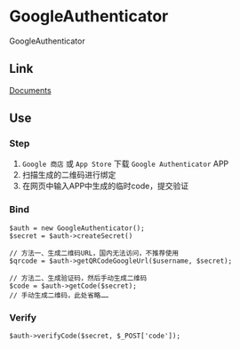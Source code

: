 # GoogleAuthenticator
GoogleAuthenticator

## Link

[Documents](https://stephen520.cn/blog/41)

## Use

### Step

1. `Google 商店` 或 `App Store` 下载 `Google Authenticator` APP
2. 扫描生成的二维码进行绑定
3. 在网页中输入APP中生成的临时code，提交验证

### Bind

```
$auth = new GoogleAuthenticator();
$secret = $auth->createSecret()

// 方法一、生成二维码URL，国内无法访问，不推荐使用
$qrcode = $auth->getQRCodeGoogleUrl($username, $secret);

// 方法二、生成验证码，然后手动生成二维码
$code = $auth->getCode($secret);
// 手动生成二维码，此处省略……
```

### Verify

```
$auth->verifyCode($secret, $_POST['code']);
```
